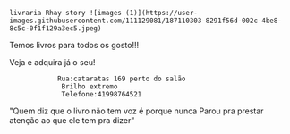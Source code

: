     livraria Rhay story ![images (1)](https://user-images.githubusercontent.com/111129081/187110303-8291f56d-002c-4be8-8c5c-0f1f129a3ec5.jpeg)

Temos livros para todos os gosto!!!











Veja e adquira já o seu!

                Rua:cataratas 169 perto do salão 
                 Brilho extremo 
                 Telefone:41998764521

"Quem diz que o livro não tem voz é porque nunca 
Parou pra prestar atenção ao que ele tem pra dizer" 
